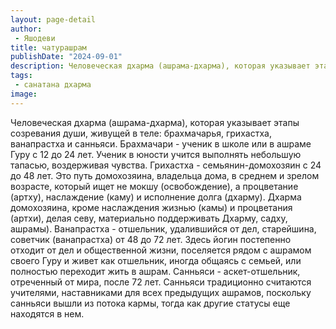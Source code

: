 ```yaml
---
layout: page-detail
author:
 - Яшодеви
title: чатурашрам
publishDate: "2024-09-01"
description: Человеческая дхарма (ашрама-дхарма), которая указывает этапы созревания души, живущей в теле брахмачарья, грихастха, ванапрастха и санньяси.
tags:
 - санатана дхарма
image: 
---
```


Человеческая дхарма (ашрама-дхарма), которая указывает этапы созревания души, живущей в теле: брахмачарья, грихастха, ванапрастха и санньяси.
Брахмачари - ученик в школе или в ашраме Гуру с 12 до 24 лет. Ученик в юности учится выполнять небольшую тапасью, воздерживая чувства. Грихастха - семьянин-домохозяин с 24 до 48 лет. Это путь домохозяина, владельца дома, в среднем и зрелом возрасте, который ищет не мокшу (освобождение), а процветание (артху), наслаждение (каму) и исполнение долга (дхарму). Дхарма домохозяина, кроме наслаждения жизнью (камы) и процветания (артхи), делая севу, материально поддерживать Дхарму, садху, ашрамы).
Ванапрастха - отшельник, удалившийся от дел, старейшина, советчик (ванапрастха) от 48 до 72 лет. Здесь йогин постепенно отходит от дел и общественной жизни, поселяется рядом с ашрамом своего Гуру и живет как отшельник, иногда общаясь с семьей, или полностью переходит жить в ашрам. Санньяси - аскет-отшельник, отреченный от мира, после 72 лет. Санньяси традиционно считаются учителями, наставниками для всех предыдущих ашрамов, поскольку санньяси вышли из потока кармы, тогда как другие статусы еще находятся в нем.

